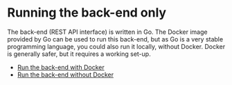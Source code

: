 # Running the back-end only

The back-end (REST API interface) is written in Go. The Docker image provided by Go can be used to run this back-end, but as Go is a very stable programming language, you could also run it locally, without Docker. Docker is generally safer, but it requires a working set-up.

- [Run the back-end with Docker](with-docker.md)
- [Run the back-end without Docker](without-docker.md)